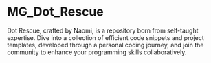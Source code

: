 # MG_Dot_Rescue
Dot Rescue, crafted by Naomi, is a repository born from self-taught expertise. Dive into a collection of efficient code snippets and project templates, developed through a personal coding journey, and join the community to enhance your programming skills collaboratively.








 
